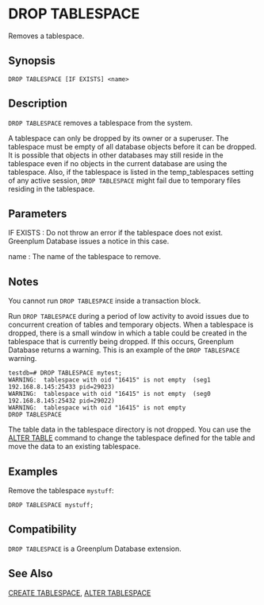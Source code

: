 # DROP TABLESPACE

Removes a tablespace.

## Synopsis

``` {#sql_command_synopsis}
DROP TABLESPACE [IF EXISTS] <name>
```

## Description

`DROP TABLESPACE` removes a tablespace from the system.

A tablespace can only be dropped by its owner or a superuser. The tablespace must be empty of all database objects before it can be dropped. It is possible that objects in other databases may still reside in the tablespace even if no objects in the current database are using the tablespace. Also, if the tablespace is listed in the temp_tablespaces setting of any active session, `DROP TABLESPACE` might fail due to temporary files residing in the tablespace.

## Parameters

IF EXISTS
:   Do not throw an error if the tablespace does not exist. Greenplum Database issues a notice in this case.

name
:   The name of the tablespace to remove.

## Notes

You cannot run `DROP TABLESPACE` inside a transaction block.

Run `DROP TABLESPACE` during a period of low activity to avoid issues due to concurrent creation of tables and temporary objects. When a tablespace is dropped, there is a small window in which a table could be created in the tablespace that is currently being dropped. If this occurs, Greenplum Database returns a warning. This is an example of the `DROP TABLESPACE` warning.

```
testdb=# DROP TABLESPACE mytest; 
WARNING:  tablespace with oid "16415" is not empty  (seg1 192.168.8.145:25433 pid=29023)
WARNING:  tablespace with oid "16415" is not empty  (seg0 192.168.8.145:25432 pid=29022)
WARNING:  tablespace with oid "16415" is not empty
DROP TABLESPACE
```

The table data in the tablespace directory is not dropped. You can use the [ALTER TABLE](/docs/sql-statements/sql-statement-alter-table.md) command to change the tablespace defined for the table and move the data to an existing tablespace.

## Examples

Remove the tablespace `mystuff`:

```
DROP TABLESPACE mystuff;
```

## Compatibility

`DROP TABLESPACE` is a Greenplum Database extension.

## See Also

[CREATE TABLESPACE](/docs/sql-statements/sql-statement-create-tablespace.md), [ALTER TABLESPACE](/docs/sql-statements/sql-statement-alter-tablespace.md)



